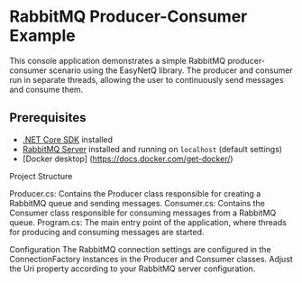 # RabbitMQ Producer-Consumer Example

This console application demonstrates a simple RabbitMQ producer-consumer scenario using the EasyNetQ library. The producer and consumer run in separate threads, allowing the user to continuously send messages and consume them.

## Prerequisites

- [.NET Core SDK](https://dotnet.microsoft.com/download) installed
- [RabbitMQ Server](https://www.rabbitmq.com/download.html) installed and running on `localhost` (default settings)
- [Docker desktop] (https://docs.docker.com/get-docker/)

  
Project Structure

Producer.cs: Contains the Producer class responsible for creating a RabbitMQ queue and sending messages.
Consumer.cs: Contains the Consumer class responsible for consuming messages from a RabbitMQ queue.
Program.cs: The main entry point of the application, where threads for producing and consuming messages are started.


Configuration
The RabbitMQ connection settings are configured in the ConnectionFactory instances in the Producer and Consumer classes. Adjust the Uri property according to your RabbitMQ server configuration.
